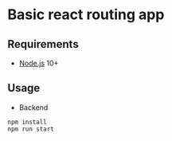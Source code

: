 # Basic react routing app

## Requirements

- [Node.js](https://nodejs.org/en/) 10+

## Usage

- Backend

```shell
npm install
npm run start
```

